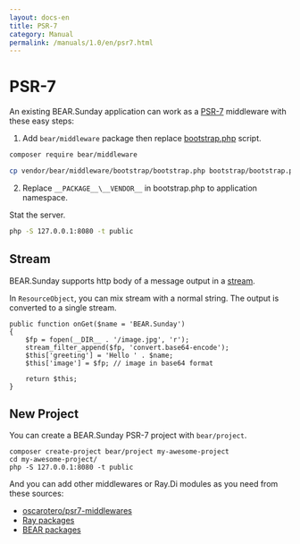 ```yaml
---
layout: docs-en
title: PSR-7
category: Manual
permalink: /manuals/1.0/en/psr7.html
---
```


# PSR-7

An existing BEAR.Sunday application can work as
a [PSR-7](http://www.php-fig.org/psr/psr-7/) middleware with these easy steps:

1) Add `bear/middleware` package then replace [bootstrap.php](https://github.com/bearsunday/BEAR.Middleware/blob/1.x/bootstrap/bootstrap.php) script.

```bash
composer require bear/middleware
```
```bash
cp vendor/bear/middleware/bootstrap/bootstrap.php bootstrap/bootstrap.php
```

2) Replace `__PACKAGE__\__VENDOR__` in bootstrap.php to application namespace.

Stat the server.

```bash
php -S 127.0.0.1:8080 -t public
```

## Stream

BEAR.Sunday supports http body of a message output in a [stream](http://php.net/manual/ja/intro.stream.php).

In `ResourceObject`, you can mix stream with a normal string. The output is converted to a single stream.

```php?start_inline
public function onGet($name = 'BEAR.Sunday')
{
    $fp = fopen(__DIR__ . '/image.jpg', 'r');
    stream_filter_append($fp, 'convert.base64-encode');
    $this['greeting'] = 'Hello ' . $name;
    $this['image'] = $fp; // image in base64 format

    return $this;
}
```

## New Project

You can create a BEAR.Sunday PSR-7 project with `bear/project`.

```
composer create-project bear/project my-awesome-project
cd my-awesome-project/
php -S 127.0.0.1:8080 -t public
```

And you can add other middlewares or Ray.Di modules as you need from these sources:

 * [oscarotero/psr7-middlewares](https://github.com/oscarotero/psr7-middlewares)
 * [Ray packages](https://packagist.org/packages/ray/)
 * [BEAR packages](https://packagist.org/packages/bear/)
